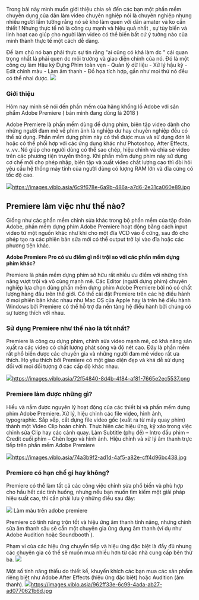 Trong bài này mình muốn giới thiệu chia sẻ đến các bạn một phần mềm chuyên dụng của dân làm video chuyên nghiệp
nói là chuyên nghiệp nhưng nhiều người lầm tưởng rằng nó sẽ khó làm quen với dân amater và ko cần thiết ! 
Nhưng thực tế nó là công cụ mạnh và hiệu quả nhất , sự tùy biến và linh hoạt cao giúp cho người làm video có thể biến bất cứ ý tưởng nào của mình thành thực tế một cách dễ dàng.

Để làm chủ nó bạn phải thực sự tin rằng "ai cũng có khả làm dc " cái quan trọng nhất là phải quen dc môi trường và giao diện chính của nó.
Đó là một công cụ làm Hậu kỳ Dựng Phim  toàn vẹn - Quản lý dữ liệu - Xử lý hậu kỳ - Edit chỉnh màu - Làm âm thanh - Đồ họa tích hợp, gần như mọi thứ nó đều có thể nhai được.
![](https://images.viblo.asia/1af71801-a5cc-4ea4-8fbf-6bf851c3b611.jpg)


### **Giới thiệu**

Hôm nay mình sẽ nói đến phần mềm của hãng khổng lồ Adobe với sản phẩm Adobe Premiere ( bản mình đang dùng là 2018 )

Adobe Premiere là phần mềm dùng để dựng phim, biên tập video dành cho những người đam mê về phim ảnh là nghiệp dư hay chuyên nghiệp đều có thể sử dụng. Phần mềm dựng phim này có thể được mua và sử dụng đơn lẻ hoặc có thể phối hợp với các ứng dụng khác như Photoshop, After Effects, v..vv..Nó giúp cho người dùng có thể sao chép, hiệu chỉnh và chia sẻ video trên các phương tiện truyền thông. Khi phần mềm dựng phim này sử dụng cơ chế mới cho phép nhập, biên tập và xuất video chất lượng cao thì đòi hỏi yêu cầu hệ thống máy tính của người dùng có lượng RAM lớn và đĩa cứng có tốc độ cao.


![](https://images.viblo.asia/6c9f678e-6a9b-486a-a7d6-2e31ca060e89.jpg)https://images.viblo.asia/6c9f678e-6a9b-486a-a7d6-2e31ca060e89.jpg

## Premiere làm việc như thế nào?

Giống như các phần mềm chỉnh sửa khác trong bộ phần mềm của tập đoàn Adobe, phần mềm dựng phim Adobe Premiere hoạt động bằng cách input video từ một nguồn khác như khi cho một đĩa VCD vào ổ cứng, sau đó cho phép tạo ra các phiên bản sửa mới có thể output trở lại vào đĩa hoặc các phương tiện khác.​

**Adobe Premiere Pro có ưu điểm gì nổi trội so với các phần mềm dựng phim khác?**

 Premiere là phần mềm dựng phim sở hữu rất nhiều ưu điểm với những tính năng vượt trội và vô cùng mạnh mẽ. Các Editor (người dựng phim) chuyên nghiệp lựa chọn dùng phần mềm dựng phim Adobe Premiere bởi nó có chất lượng hàng đầu trên thế giới. Có thể cài đặt Premiere trên các hệ điều hành ở mọi phiên bản khác nhau như Mac OS của Apple hay là trên hệ điều hành Windows bởi Premiere có thể hỗ trợ đa nền tảng hệ điều hành bởi chúng có sự tương thích với nhau.

### Sử dụng Premiere như thế nào là tốt nhất?

Premiere là công cụ dựng phim, chỉnh sửa video mạnh mẽ, có khả năng sản xuất ra các video có chất lượng phát sóng và độ nét cao. Đây là phần mềm rất phổ biến được các chuyên gia và những người đam mê video rất ưa thích. Họ yêu thích bởi Premiere có một giao diện đẹp và khá dễ sử dụng đối với mọi đối tượng ở các cấp độ khác nhau.

![](https://images.viblo.asia/72f54840-8d4b-4f84-af81-7665e2ec5537.png)https://images.viblo.asia/72f54840-8d4b-4f84-af81-7665e2ec5537.png
 

### Premiere làm được những gì?

Hiểu và nắm được nguyên lý hoạt động của các thiết bị và phần mềm dựng phim Adobe Premiere.
Xử lý, hiệu chỉnh các file video, hình ảnh, typographic.
Sắp xếp, cắt dựng file video gốc (xuất ra từ máy quay phim) thành một Video Clip hoàn chỉnh.
Thực hiện các hiệu ứng, kỹ xảo trong việc chỉnh sửa Clip hay các cảnh quay.
 Làm Subtitle (phụ đề) – Intro đầu phim – Credit cuối phim – Chèn logo và hình ảnh.
Hiệu chỉnh và xử lý âm thanh trực tiếp trên phần mềm Adobe Premiere


![](https://images.viblo.asia/74a3b9f2-ad1d-4af5-a82e-cff4d96bc438.jpg)https://images.viblo.asia/74a3b9f2-ad1d-4af5-a82e-cff4d96bc438.jpg


### Premiere có hạn chế gì hay không?


Premiere có thể làm tất cả các công việc chỉnh sửa phổ biến và phù hợp cho hầu hết các tình huống, nhưng nếu bạn muốn tìm kiếm một giải pháp hiệu suất cao, thì cần phải lưu ý những điều sau đây:

![](https://images.viblo.asia/440dc432-9271-439f-a788-dd83633d0367.jpg)
Làm màu trên adobe premiere

Premiere có tính năng trộn tốt và hiệu ứng âm thanh tính năng, nhưng chỉnh sửa âm thanh sâu sẽ cần một chuyên gia ứng dụng âm thanh (ví dụ như Adobe Audition hoặc Soundbooth ).

Phạm vi của các hiệu ứng chuyển tiếp và hiệu ứng đặc biệt là đầy đủ nhưng các chuyên gia có thể sẽ muốn mua nhiều hơn từ các nhà cung cấp bên thứ ba.
![](https://images.viblo.asia/d976690c-ee21-427a-bf63-9844f604080d.jpg)

Một số tính năng thiếu do thiết kế, khuyến khích các bạn mua các sản phẩm riêng biệt như Adobe After Effects (hiệu ứng đặc biệt) hoặc Audition (âm thanh).
![](https://images.viblo.asia/962ff33e-6c99-4ada-ab27-ad0770621b6d.jpg)https://images.viblo.asia/962ff33e-6c99-4ada-ab27-ad0770621b6d.jpg